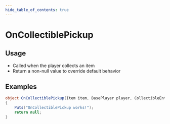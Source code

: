 ```yaml
---
hide_table_of_contents: true
---
```


# OnCollectiblePickup

## Usage

* Called when the player collects an item
* Return a non-null value to override default behavior

## Examples

```csharp title=""
object OnCollectiblePickup(Item item, BasePlayer player, CollectibleEntity entity)
{
    Puts("OnCollectiblePickup works!");
    return null;
}
```
